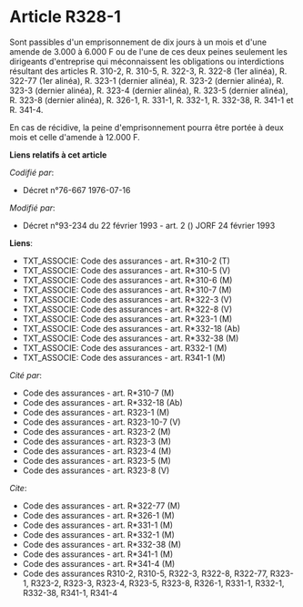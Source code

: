 # Article R328-1

Sont passibles d'un emprisonnement de dix jours à un mois et d'une amende de 3.000 à 6.000 F ou de l'une de ces deux peines
seulement les dirigeants d'entreprise qui méconnaissent les obligations ou interdictions résultant des articles R. 310-2, R.
310-5, R. 322-3, R. 322-8 (1er alinéa), R. 322-77 (1er alinéa), R. 323-1 (dernier alinéa), R. 323-2 (dernier alinéa), R.
323-3 (dernier alinéa), R. 323-4 (dernier alinéa), R. 323-5 (dernier alinéa), R. 323-8 (dernier alinéa), R. 326-1, R. 331-1,
R. 332-1, R. 332-38, R. 341-1 et R. 341-4.

En cas de récidive, la peine d'emprisonnement pourra être portée à deux mois et celle d'amende à 12.000 F.

**Liens relatifs à cet article**

_Codifié par_:

  - Décret n°76-667 1976-07-16

_Modifié par_:

  - Décret n°93-234 du 22 février 1993 - art. 2 () JORF 24 février 1993

**Liens**:

  - TXT_ASSOCIE: Code des assurances - art. R*310-2 (T)
  - TXT_ASSOCIE: Code des assurances - art. R*310-5 (V)
  - TXT_ASSOCIE: Code des assurances - art. R*310-6 (M)
  - TXT_ASSOCIE: Code des assurances - art. R*310-7 (M)
  - TXT_ASSOCIE: Code des assurances - art. R*322-3 (V)
  - TXT_ASSOCIE: Code des assurances - art. R*322-8 (V)
  - TXT_ASSOCIE: Code des assurances - art. R*323-1 (M)
  - TXT_ASSOCIE: Code des assurances - art. R*332-18 (Ab)
  - TXT_ASSOCIE: Code des assurances - art. R*332-38 (M)
  - TXT_ASSOCIE: Code des assurances - art. R332-1 (M)
  - TXT_ASSOCIE: Code des assurances - art. R341-1 (M)

_Cité par_:

  - Code des assurances - art. R*310-7 (M)
  - Code des assurances - art. R*332-18 (Ab)
  - Code des assurances - art. R323-1 (M)
  - Code des assurances - art. R323-10-7 (V)
  - Code des assurances - art. R323-2 (M)
  - Code des assurances - art. R323-3 (M)
  - Code des assurances - art. R323-4 (M)
  - Code des assurances - art. R323-5 (M)
  - Code des assurances - art. R323-8 (V)

_Cite_:

  - Code des assurances - art. R*322-77 (M)
  - Code des assurances - art. R*326-1 (M)
  - Code des assurances - art. R*331-1 (M)
  - Code des assurances - art. R*332-1 (M)
  - Code des assurances - art. R*332-38 (M)
  - Code des assurances - art. R*341-1 (M)
  - Code des assurances - art. R*341-4 (M)
  - Code des assurances R310-2, R310-5, R322-3, R322-8, R322-77, R323-1, R323-2, R323-3, R323-4, R323-5, R323-8, R326-1, R331-1, R332-1, R332-38, R341-1, R341-4
